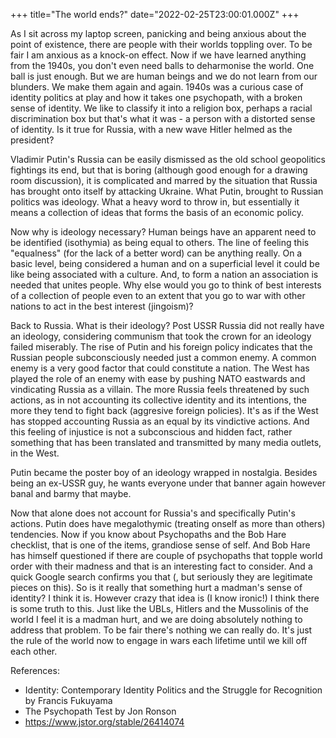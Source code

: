 +++
title="The world ends?"
date="2022-02-25T23:00:01.000Z"
+++

As I sit across my laptop screen, panicking and being anxious about the point of existence, there are people with their worlds toppling over. To be fair I am anxious as a knock-on effect. Now if we have learned anything from the 1940s, you don't even need balls to deharmonise the world. One ball is just enough. But we are human beings and we do not learn from our blunders. We make them again and again. 1940s was a curious case of identity politics at play and how it takes one psychopath, with a broken sense of identity. We like to classify it into a religion box, perhaps a racial discrimination box but that's what it was - a person with a distorted sense of identity. Is it true for Russia, with a new wave Hitler helmed as the president?

Vladimir Putin's Russia can be easily dismissed as the old school geopolitics fightings its end, but that is boring (although good enough for a drawing room discussion), it is complicated and marred by the situation that Russia has brought onto itself by attacking Ukraine. What Putin, brought to Russian politics was ideology. What a heavy word to throw in, but essentially it means a collection of ideas that forms the basis of an economic policy. 

Now why is ideology necessary? Human beings have an apparent need to be identified (isothymia) as being equal to others. The line of feeling this "equalness" (for the lack of a better word) can be anything really. On a basic level, being considered a human and on a superficial level it could be like being associated with a culture. And, to form a nation an association is needed that unites people. Why else would you go to think of best interests of a collection of people even to an extent that you go to war with other nations to act in the best interest (jingoism)?

Back to Russia. What is their ideology? Post USSR Russia did not really have an ideology, considering communism that took the crown for an ideology failed miserably. The rise of Putin and his foreign policy indicates that the Russian people subconsciously needed just a common enemy. A common enemy is a very good factor that could constitute a nation. The West has played the role of an enemy with ease by pushing NATO eastwards and vindicating Russia as a villain. The more Russia feels threatened by such actions, as in not accounting its collective identity and its intentions, the more they tend to fight back (aggresive foreign policies). It's as if the West has stopped accounting Russia as an equal by its vindictive actions. And this feeling of injustice is not a subconscious and hidden fact, rather something that has been translated and transmitted by many media outlets, in the West.

Putin became the poster boy of an ideology wrapped in nostalgia. Besides being an ex-USSR guy, he wants everyone under that banner again however banal and barmy that maybe.

Now that alone does not account for Russia's and specifically Putin's actions. Putin does have megalothymic (treating onself as more than others) tendencies. Now if you know about Psychopaths and the Bob Hare checklist, that is one of the items, grandiose sense of self. And Bob Hare has himself questioned if there are couple of psychopaths that topple world order with their madness and that is an interesting fact to consider. And a quick Google search confirms you that (, but seriously they are legitimate pieces on this). So is it really that something hurt a madman's sense of identity? I think it is. However crazy that idea is (I know ironic!) I think there is some truth to this. Just like the UBLs, Hitlers and the Mussolinis of the world I feel it is a madman hurt, and we are doing absolutely nothing to address that problem. To be fair there's nothing we can really do. It's just the rule of the world now to engage in wars each lifetime until we kill off each other.

References: 
- Identity: Contemporary Identity Politics and the Struggle for Recognition by Francis Fukuyama
- The Psychopath Test by Jon Ronson
- https://www.jstor.org/stable/26414074
